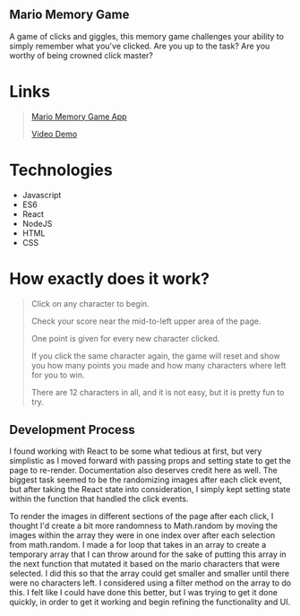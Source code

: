 ## Mario Memory Game

A game of clicks and giggles, this memory game challenges your ability to simply remember what you've clicked. Are you up to the task? Are you worthy of being crowned click master?

# Links
>[Mario Memory Game App](https://hidden-woodland-83442.herokuapp.com/)
>
>[Video Demo](https://youtu.be/DJXsn6v9W0I)

# Technologies
* Javascript
* ES6
* React
* NodeJS
* HTML
* CSS

# How exactly does it work?
> Click on any character to begin.
>
> Check your score near the mid-to-left upper area of the page.
>
> One point is given for every new character clicked.
>
> If you click the same character again, the game will reset and show you how many points you made and how many characters where left for you to win.
>
> There are 12 characters in all, and it is not easy, but it is pretty fun to try.

## Development Process
I found working with React to be some what tedious at first, but very simplistic as I moved forward with passing props and setting state to get the page to re-render. Documentation also deserves credit here as well. The biggest task seemed to be the randomizing images after each click event, but after taking the React state into consideration, I simply kept setting state within the function that handled the click events. 

To render the images in different sections of the page after each click, I thought I'd create a bit more randomness to Math.random by moving the images within the array they were in one index over after each selection from math.random. I made a for loop that takes in an array to create a temporary array that I can throw around for the sake of putting this array in the next function that mutated it based on the mario characters that were selected. I did this so that the array could get smaller and smaller until there were no characters left. I considered using a filter method on the array to do this. I felt like I could have done this better, but I was trying to get it done quickly, in order to get it working and begin refining the functionality and UI.




